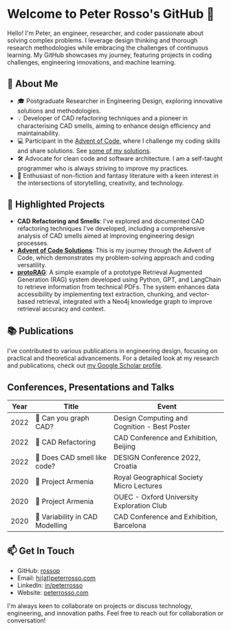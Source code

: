 # Welcome to Peter Rosso's GitHub 👋

Hello! I'm Peter, an engineer, researcher, and coder passionate about solving complex problems. I leverage design thinking and thorough research methodologies while embracing the challenges of continuous learning. My GitHub showcases my journey, featuring projects in coding challenges, engineering innovations, and machine learning.

## 🚀 About Me

- 🎓 Postgraduate Researcher in Engineering Design, exploring innovative solutions and methodologies.
- 💡 Developer of CAD refactoring techniques and a pioneer in characterising CAD smells, aiming to enhance design efficiency and maintainability.
- 💻 Participant in the [Advent of Code](https://adventofcode.com/), where I challenge my coding skills and share solutions. See [some of my solutions](https://github.com/rossop/AdventOfCode).
- 🛠️ Advocate for clean code and software architecture. I am a self-taught programmer who is always striving to improve my practices.
- 📖 Enthusiast of non-fiction and fantasy literature with a keen interest in the intersections of storytelling, creativity, and technology.

## 🌟 Highlighted Projects

- **CAD Refactoring and Smells**: I've explored and documented CAD refactoring techniques I've developed, including a comprehensive analysis of CAD smells aimed at improving engineering design processes.
- **[Advent of Code Solutions](https://github.com/rossop/AdventOfCode/)**: This is my journey through the Advent of Code, which demonstrates my problem-solving approach and coding versatility.
- **[protoRAG](https://github.com/rossop/protoRAG/)**: A simple example of a prototype Retrieval Augmented Generation (RAG) system developed using Python, GPT, and LangChain to retrieve information from technical PDFs. The system enhances data accessibility by implementing text extraction, chunking, and vector-based retrieval, integrated with a Neo4j knowledge graph to improve retrieval accuracy and context.


## 📚 Publications

I've contributed to various publications in engineering design, focusing on practical and theoretical advancements. For a detailed look at my research and publications, check out [my Google Scholar profile](https://scholar.google.co.uk/citations?user=eM_RGJcAAAAJ).

## Conferences, Presentations and Talks
| Year | Title | Event |
| ---- | ----- | ----- |
| 2022 | 🎤 Can you graph CAD? | Design Computing and Cognition - Best Poster |
| 2022 | 🎤 CAD Refactoring | CAD Conference and Exhibition, Beijing |
| 2022 | 🎤 Does CAD smell like code? | DESIGN Conference 2022, Croatia |
| 2020 | 🎤 Project Armenia | Royal Geographical Society Micro Lectures |
| 2020 | 🎤 Project Armenia | OUEC - Oxford University Exploration Club |
| 2020 | 🎤 Variability in CAD Modelling | CAD Conference and Exhibition, Barcelona |

## 📫 Get In Touch

- GitHub: [rossop](https://www.github.com/rossop)
- Email: [hi(at)peterrosso.com](mailto:hi(at)peterrosso.com)
- LinkedIn: [in/peterrosso](https://www.linkedin.com/in/peterrosso/)
- Website: [peterrosso.com](https://peterrosso.com/)

I'm always keen to collaborate on projects or discuss technology, engineering, and innovation paths. Feel free to reach out for collaboration or conversation!


